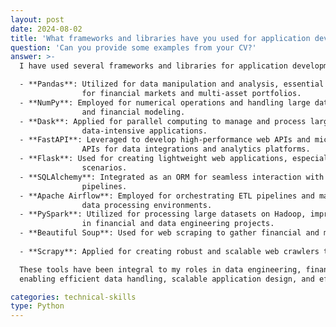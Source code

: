 ```yaml
---
layout: post
date: 2024-08-02
title: 'What frameworks and libraries have you used for application development using Python?'
question: 'Can you provide some examples from your CV?'
answer: >-
  I have used several frameworks and libraries for application development in Python across various projects:

  - **Pandas**: Utilized for data manipulation and analysis, essential in building analytics and insights frameworks 
                for financial markets and multi-asset portfolios.
  - **NumPy**: Employed for numerical operations and handling large datasets efficiently, particularly in quantitative 
                and financial modeling.
  - **Dask**: Applied for parallel computing to manage and process large datasets, enhancing performance in 
                data-intensive applications.
  - **FastAPI**: Leveraged to develop high-performance web APIs and microservices, particularly in building modular 
                APIs for data integrations and analytics platforms.
  - **Flask**: Used for creating lightweight web applications, especially in prototyping and rapid development 
                scenarios.
  - **SQLAlchemy**: Integrated as an ORM for seamless interaction with databases, used in data products and ETL 
                pipelines.
  - **Apache Airflow**: Employed for orchestrating ETL pipelines and managing complex workflows in cloud-native 
                data processing environments.
  - **PySpark**: Utilized for processing large datasets on Hadoop, improving data handling and analytics capabilities 
                in financial and data engineering projects.
  - **Beautiful Soup**: Used for web scraping to gather financial and market data efficiently.
  
  - **Scrapy**: Applied for creating robust and scalable web crawlers to extract and process data from various sources.

  These tools have been integral to my roles in data engineering, financial modeling, and application development, 
  enabling efficient data handling, scalable application design, and effective data integration solutions.

categories: technical-skills
type: Python
---
```

